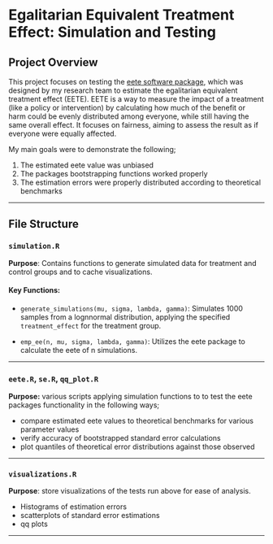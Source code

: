 # Egalitarian Equivalent Treatment Effect: Simulation and Testing

## Project Overview
This project focuses on testing the [eete software package](https://github.com/mkairy/eete), which was designed by my research team to estimate the egalitarian equivalent treatment effect (EETE). EETE is a way to measure the impact of a treatment (like a policy or intervention) by calculating how much of the benefit or harm could be evenly distributed among everyone, while still having the same overall effect. It focuses on fairness, aiming to assess the result as if everyone were equally affected.

My main goals were to demonstrate the following;

1. The estimated eete value was unbiased
2. The packages bootstrapping functions worked properly
3. The estimation errors were properly distributed according to theoretical benchmarks

---

## File Structure

### `simulation.R`
**Purpose**: Contains functions to generate simulated data for treatment and control groups and to cache visualizations.

#### Key Functions:
- `generate_simulations(mu, sigma, lambda, gamma)`:
  Simulates 1000 samples from a lognnormal distribution, applying the specified `treatment_effect` for the treatment group.

- `emp_ee(n, mu, sigma, lambda, gamma)`:
  Utilizes the eete package to calculate the eete of n simulations.
---

### `eete.R`, `se.R`, `qq_plot.R`
**Purpose:** various scripts applying simulation functions to to test the eete packages functionality in the following ways;

- compare estimated eete values to theoretical benchmarks for various parameter values
- verify accuracy of bootstrapped standard error calculations
- plot quantiles of theoretical error distributions against those observed

---

### `visualizations.R`
**Purpose**: store visualizations of the tests run above for ease of analysis.

- Histograms of estimation errors
- scatterplots of standard error estimations
- qq plots
---

